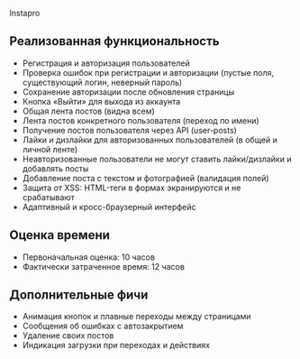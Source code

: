  Instapro

## Реализованная функциональность

- Регистрация и авторизация пользователей
- Проверка ошибок при регистрации и авторизации (пустые поля, существующий логин, неверный пароль)
- Сохранение авторизации после обновления страницы
- Кнопка «Выйти» для выхода из аккаунта
- Общая лента постов (видна всем)
- Лента постов конкретного пользователя (переход по имени)
- Получение постов пользователя через API (user-posts)
- Лайки и дизлайки для авторизованных пользователей (в общей и личной ленте)
- Неавторизованные пользователи не могут ставить лайки/дизлайки и добавлять посты
- Добавление поста с текстом и фотографией (валидация полей)
- Защита от XSS: HTML-теги в формах экранируются и не срабатывают
- Адаптивный и кросс-браузерный интерфейс

## Оценка времени

- Первоначальная оценка: 10 часов
- Фактически затраченное время: 12 часов

## Дополнительные фичи

- Анимация кнопок и плавные переходы между страницами
- Сообщения об ошибках с автозакрытием
- Удаление своих постов
- Индикация загрузки при переходах и действиях
